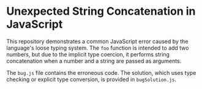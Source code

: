 # Unexpected String Concatenation in JavaScript

This repository demonstrates a common JavaScript error caused by the language's loose typing system.  The `foo` function is intended to add two numbers, but due to the implicit type coercion, it performs string concatenation when a number and a string are passed as arguments.

The `bug.js` file contains the erroneous code.  The solution, which uses type checking or explicit type conversion, is provided in `bugSolution.js`.